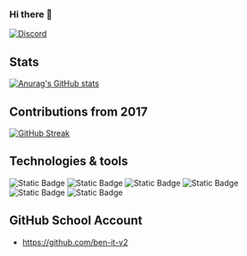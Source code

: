 ### Hi there 👋

[![Discord](https://badgen.net/badge/icon/discord?icon=discord&label)](https://discord.com/derstanby)

## Stats
[![Anurag's GitHub stats](https://github-readme-stats.vercel.app/api?username=ben-itdev&show_icons=true&theme=holi&include_all_commits=true)](https://github.com/anuraghazra/github-readme-stats)

## Contributions from 2017
[![GitHub Streak](https://github-readme-streak-stats.herokuapp.com/?user=ben-itdev)](https://git.io/streak-stats)

## Technologies & tools
![Static Badge](https://img.shields.io/badge/.-GitHub-blue?logo=github)
![Static Badge](https://img.shields.io/badge/.-Docker-blue?logo=docker)
![Static Badge](https://img.shields.io/badge/.-Jira-blue?logo=jira)
![Static Badge](https://img.shields.io/badge/.-JS-blue?logo=javascript)
![Static Badge](https://img.shields.io/badge/.-Lua-blue?logo=lua)
![Static Badge](https://img.shields.io/badge/.-Python-blue?logo=python)

## GitHub School Account
- https://github.com/ben-it-v2
